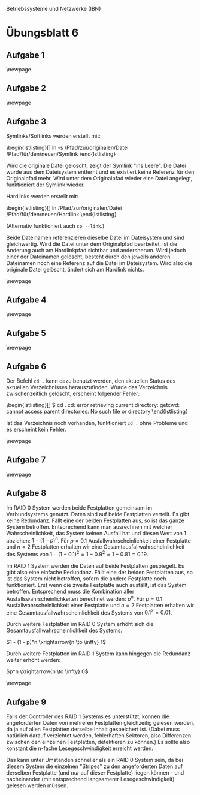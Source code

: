 Betriebssysteme und Netzwerke (IBN)

# Übungsblatt 6

## Aufgabe 1

\newpage

## Aufgabe 2

\newpage

## Aufgabe 3

Symlinks/Softlinks werden erstellt mit:

\begin{lstlisting}[]
ln -s /Pfad/zur/originalen/Datei /Pfad/für/den/neuen/Symlink
\end{lstlisting}

Wird die originale Datei gelöscht, zeigt der Symlink "ins Leere". Die
Datei wurde aus dem Dateisystem entfernt und es existiert keine Referenz
für den Originalpfad mehr. Wird unter dem Originalpfad wieder eine Datei
angelegt, funktioniert der Symlink wieder.

Hardlinks werden erstellt mit:

\begin{lstlisting}[]
ln /Pfad/zur/originalen/Datei /Pfad/für/den/neuen/Hardlink
\end{lstlisting}

(Alternativ funktioniert auch `cp --link`.)

Beide Dateinamen referenzieren dieselbe Datei im Dateisystem und sind
gleichwertig. Wird die Datei unter dem Originalpfad bearbeitet, ist die
Änderung auch am Hardlinkpfad sichtbar und andersherum. Wird jedoch einer
der Dateinamen gelöscht, besteht durch den jeweils anderen Dateinamen noch
eine Referenz auf die Datei im Dateisystem. Wird also die originale Datei
gelöscht, ändert sich am Hardlink nichts.

\newpage

## Aufgabe 4

\newpage

## Aufgabe 5

\newpage

## Aufgabe 6

Der Befehl `cd .` kann dazu benutzt werden, den aktuellen Status des aktuellen
Verzeichnisses herauszufinden. Wurde das Verzeichnis zwischenzeitlich gelöscht,
erscheint folgender Fehler:

\begin{lstlisting}[]
$ cd .
cd: error retrieving current directory: getcwd: cannot access parent directories: No such file or directory
\end{lstlisting}

Ist das Verzeichnis noch vorhanden, funktioniert `cd .` ohne Probleme und es
erscheint kein Fehler.

\newpage

## Aufgabe 7

\newpage

## Aufgabe 8

Im RAID 0 System werden beide Festplatten gemeinsam im Verbundsystems
genutzt. Daten sind auf beide Festplatten verteilt. Es gibt keine
Redundanz. Fällt eine der beiden Festplatten aus, so ist das ganze
System betroffen. Entsprechend kann man ausrechnen mit welcher
Wahrscheinlichkeit, das System keinen Ausfall hat und diesen Wert von
1 abziehen: $1 - (1 - p)^n$. Für $p = 0.1$ Ausfallwahrscheinlichkeit
einer Festplatte und $n = 2$ Festplatten erhalten wir eine
Gesamtausfallwahrscheinlichkeit des Systems von
$1 - (1 - 0.1)^2 = 1 - 0.9^2 = 1 - 0.81 = 0.19$.

Im RAID 1 System werden die Daten auf beide Festplatten gespiegelt. Es
gibt also eine einfache Redundanz. Fällt eine der beiden Festplatten aus,
so ist das System nicht betroffen, sofern die andere Festplatte noch
funktioniert. Erst wenn die zweite Festplatte auch ausfällt, ist das
System betroffen. Entsprechend muss die Kombination aller
Ausfallswahrscheinlichkeiten berechnet werden: $p^n$.
Für $p = 0.1$ Ausfallwahrscheinlichkeit
einer Festplatte und $n = 2$ Festplatten erhalten wir eine
Gesamtausfallwahrscheinlichkeit des Systems von $0.1^2 = 0.01$.

Durch weitere Festplatten im RAID 0 System erhöht sich die
Gesamtausfallwahrscheinlichkeit des Systems:

$1 - (1 - p)^n \xrightarrow{n \to \infty} 1$

Durch weitere Festplatten im RAID 1 System kann hingegen die Redundanz
weiter erhöht werden:

$p^n \xrightarrow{n \to \infty} 0$

\newpage

## Aufgabe 9

Falls der Controller des RAID 1 Systems es unterstützt, können die
angeforderten Daten von mehreren Festplatten gleichzeitig gelesen
werden, da ja auf allen Festplatten derselbe Inhalt gespeichert ist.
(Dabei muss natürlich darauf verzichtet werden, fehlerhaften Sektoren,
also Differenzen zwischen den einzelnen Festplatten, detektieren zu
können.) Es sollte also konstant die n-fache Lesegeschwindigkeit
erreicht werden.

Das kann unter Umständen schneller als ein RAID 0 System sein, da
bei diesem System die einzelnen "Stripes" zu den angeforderten Daten
auf derselben Festplatte (und *nur* auf dieser Festplatte) liegen
können - und nacheinander (mit entsprechend langsamerer
Lesegeschwindigkeit) gelesen werden müssen.
